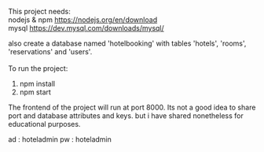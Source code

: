This project needs: \
nodejs & npm https://nodejs.org/en/download \
mysql https://dev.mysql.com/downloads/mysql/ 

also create a database named 'hotelbooking' with tables 'hotels', 'rooms', 'reservations' and 'users'. \
\
To run the project: 
1. npm install 
2. npm start 

The frontend of the project will run at port 8000. Its not a good idea to share port and database attributes and keys. but i have shared nonetheless for educational purposes. 

ad : hoteladmin
pw : hoteladmin